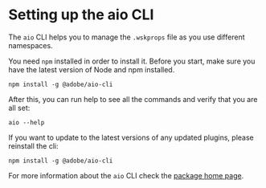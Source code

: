 # Setting up the aio CLI

The `aio` CLI helps you to manage the `.wskprops` file as you use different namespaces. 

You need `npm` installed in order to install it. Before you start, make sure you have the latest version of Node and npm installed.  
```
npm install -g @adobe/aio-cli
```

After this, you can run help to see all the commands and verify that you are all set:

```
aio --help
```

If you want to update to the latest versions of any updated plugins, please reinstall the cli:
```
npm install -g @adobe/aio-cli
```

For more information about the `aio` CLI check the [package home page](https://www.npmjs.com/package/@adobe/aio-cli).
